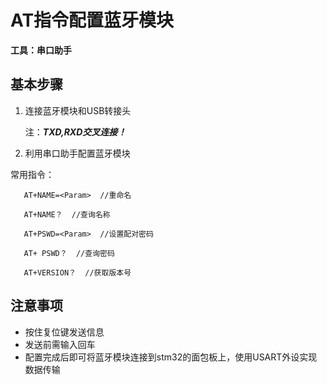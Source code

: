 # AT指令配置蓝牙模块
**工具：串口助手**
## 基本步骤
1. 连接蓝牙模块和USB转接头

   注：***TXD,RXD交叉连接！***

3. 利用串口助手配置蓝牙模块
  
  常用指令：
      
       AT+NAME=<Param>  //重命名

       AT+NAME？  //查询名称

       AT+PSWD=<Param>  //设置配对密码 

       AT+ PSWD？  //查询密码

       AT+VERSION？  //获取版本号
## 注意事项
+ 按住复位键发送信息
+ 发送前需输入回车
+ 配置完成后即可将蓝牙模块连接到stm32的面包板上，使用USART外设实现数据传输
